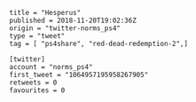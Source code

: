 ```
title = "Hesperus"
published = 2018-11-20T19:02:36Z
origin = "twitter-norms_ps4"
type = "tweet"
tag = [ "ps4share", "red-dead-redemption-2",]

[twitter]
account = "norms_ps4"
first_tweet = "1064957195958267905"
retweets = 0
favourites = 0
```

<p class='image'><img src='https://mnf.m17s.net/2018/11/20/Dsd87EgWkAAI092.jpg' alt=''></p>

